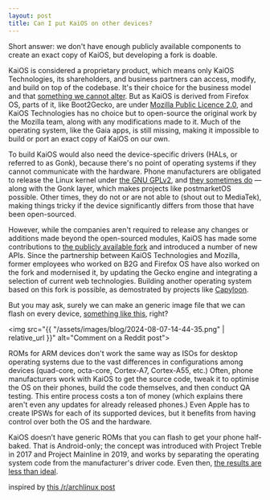 ```yaml
---
layout: post
title: Can I put KaiOS on other devices?
---
```

Short answer: we don't have enough publicly available components to create an exact copy of KaiOS, but developing a fork is doable. 

KaiOS is considered a proprietary product, which means only KaiOS Technologies, its shareholders, and business partners can access, modify, and build on top of the codebase. It's their choice for the business model and that [something we cannot alter]. But as KaiOS is derived from Firefox OS, parts of it, like Boot2Gecko, are under [Mozilla Public Licence 2.0], and KaiOS Technologies has no choice but to open-source the original work by the Mozilla team, along with any modifications made to it. Much of the operating system, like the Gaia apps, is still missing, making it impossible to build or port an exact copy of KaiOS on our own.

To build KaiOS would also need the device-specific drivers (HALs, or referred to as Gonk), because there's no point of operating systems if they cannot communicate with the hardware. Phone manufacturers are obligated to release the Linux kernel under [the GNU GPLv2], and [they sometimes do] &#x2014; along with the Gonk layer, which makes projects like postmarketOS possible. Other times, they do not or are not able to (shout out to MediaTek), making things tricky if the device significantly differs from those that have been open-sourced.

However, while the companies aren't required to release any changes or additions made beyond the open-sourced modules, KaiOS has made some contributions to [the publicly available fork] and introduced a number of new APIs. Since the partnership between KaiOS Technologies and Mozilla, former employees who worked on B2G and Firefox OS have also worked on the fork and modernised it, by updating the Gecko engine and integrating a selection of current web technologies. Building another operating system based on this fork is possible, as demostrated by projects like [Capyloon].

But you may ask, surely we can make an generic image file that we can flash on every device, [something like this], right?

<img src="{{ "/assets/images/blog/2024-08-07-14-44-35.png" | relative_url }}" alt="Comment on a Reddit post">

ROMs for ARM devices don't work the same way as ISOs for desktop operating systems due to the vast differences in configurations among devices (quad-core, octa-core, Cortex-A7, Cortex-A55, etc.) Often, phone manufacturers work with KaiOS to get the source code, tweak it to optimise the OS on their phones, build the code themselves, and then conduct QA testing. This entire process costs a ton of money (which explains there aren't even any updates for already released phones.) Even Apple has to create IPSWs for each of its supported devices, but it benefits from having control over both the OS and the hardware.

KaiOS doesn’t have generic ROMs that you can flash to get your phone half-baked. That is Android-only; the concept was introduced with Project Treble in 2017 and Project Mainline in 2019, and works by separating the operating system code from the manufacturer's driver code. Even then, [the results are less than ideal].

inspired by [this /r/archlinux post]

[something we cannot alter]: https://www.kaiostech.com/faq/can-i-access-the-source-code/
[Mozilla Public Licence 2.0]: https://github.com/kaiostech/gecko-b2g/blob/gonk/toolkit/content/license.html
[the publicly available fork]: https://github.com/kaiostech/gecko-b2g
[the GNU GPLv2]: https://docs.kernel.org/process/license-rules.html
[they sometimes do]: https://github.com/bmndc/nokia-leo/tree/leo-v20
[Capyloon]: https://capyloon.org/
[something like this]: https://developer.android.com/topic/generic-system-image
[the results are less than ideal]: https://xdaforums.com/t/common-gsi-issues-and-fixes.4589327/
[this /r/archlinux post]: https://www.reddit.com/r/archlinux/comments/1ekq2xx/how_about_making_arch_for_mobile_phones/